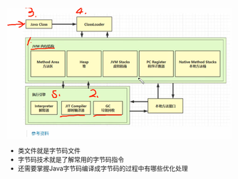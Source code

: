 ![](../01前言/assets/01前言/file-20250805211017532.png)
* 类文件就是字节码文件
* 字节码技术就是了解常用的字节码指令
* 还需要掌握Java字节码编译成字节码的过程中有哪些优化处理
